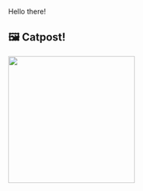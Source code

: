 Hello there!



## 🖼️ Catpost!

<sub>
    <img src="https://cdn2.thecatapi.com/images/4hbwwJ3bG.png" height="256">
</sub>

